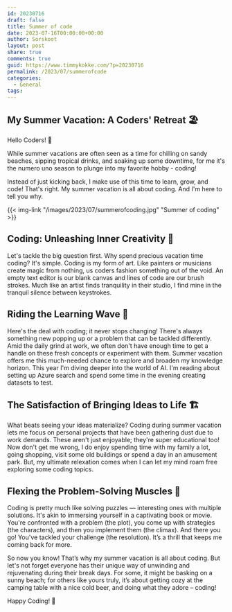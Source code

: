 ```yaml
---
id: 20230716
draft: false
title: Summer of code
date: 2023-07-16T00:00:00+00:00
author: Sorskoot
layout: post
share: true
comments: true
guid: https://www.timmykokke.com/?p=20230716
permalink: /2023/07/summerofcode
categories:
  - General
tags:
---
```

## My Summer Vacation: A Coders' Retreat 🏖️

Hello Coders! 👾

While summer vacations are often seen as a time for chilling on sandy beaches, sipping tropical drinks, and soaking up some downtime, for me it's the numero uno season to plunge into my favorite hobby - coding!

Instead of just kicking back, I make use of this time to learn, grow, and code! That's right. My summer vacation is all about coding. And I'm here to tell you why. 

{{< img-link "/images/2023/07/summerofcoding.jpg" "Summer of coding" >}}

## Coding: Unleashing Inner Creativity 🎨

Let's tackle the big question first. Why spend precious vacation time coding? It's simple. Coding is my form of art. Like painters or musicians create magic from nothing, us coders fashion something out of the void. An empty text editor is our blank canvas and lines of code are our brush strokes. Much like an artist finds tranquility in their studio, I find mine in the tranquil silence between keystrokes.

## Riding the Learning Wave 🌊

Here's the deal with coding; it never stops changing! There's always something new popping up or a problem that can be tackled differently. Amid the daily grind at work, we often don't have enough time to get a handle on these fresh concepts or experiment with them. Summer vacation offers me this much-needed chance to explore and broaden my knowledge horizon. This year I'm diving deeper into the world of AI. I'm reading about setting up Azure search and spend some time in the evening creating datasets to test. 

## The Satisfaction of Bringing Ideas to Life 🏗️

What beats seeing your ideas materialize? Coding during summer vacation lets me focus on personal projects that have been gathering dust due to work demands. These aren't just enjoyable; they're super educational too!
Now don't get me wrong, I do enjoy spending time with my family a lot, going shopping, visit some old buildings or spend a day in an amusement park. But, my ultimate relexation comes when I can let my mind roam free exploring some coding topics. 

## Flexing the Problem-Solving Muscles 💪

Coding is pretty much like solving puzzles — interesting ones with multiple solutions. It's akin to immersing yourself in a captivating book or movie. You're confronted with a problem (the plot), you come up with strategies (the characters), and then you implement them (the climax). And there you go! You've tackled your challenge (the resolution). It’s a thrill that keeps me coming back for more.

So now you know! That’s why my summer vacation is all about coding. But let's not forget everyone has their unique way of unwinding and rejuvenating during their break days. For some, it might be basking on a sunny beach; for others like yours truly, it’s about getting cozy at the camping table with a nice cold beer, and doing what they adore – coding!

Happy Coding! 🚀